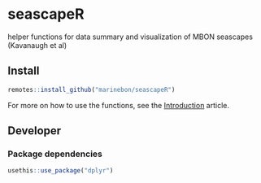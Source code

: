 # seascapeR
helper functions for data summary and visualization of MBON seascapes (Kavanaugh et al) 

## Install

```r
remotes::install_github("marinebon/seascapeR")
```

For more on how to use the functions, see the [Introduction](articles/intro.html) article.

## Developer

### Package dependencies

```r
usethis::use_package("dplyr")
```
